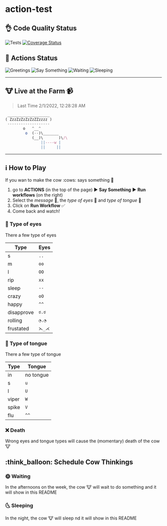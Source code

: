 # action-test

## :ok_hand: Code Quality Status
![Tests](https://github.com/gastonpereyra/action-test/workflows/Tests/badge.svg)
[![Coverage Status](https://img.shields.io/coveralls/github/gastonpereyra/action-test/master.svg)](https://coveralls.io/r/gastonpereyra/action-test?branch=master)

## :battery: Actions Status
![Greetings](https://github.com/gastonpereyra/action-test/workflows/Greetings/badge.svg)
![Say Something](https://github.com/gastonpereyra/action-test/workflows/Say%20Something/badge.svg)
![Waiting](https://github.com/gastonpereyra/action-test/workflows/Waiting/badge.svg)
![Sleeping](https://github.com/gastonpereyra/action-test/workflows/Sleeping/badge.svg)

---

## :cow: Live at the Farm :video_camera:

> Last Time 2/1/2022, 12:28:28 AM

```js
 ___________________
( ZzzZzZzZzZzZZzzzz )
 -------------------
        o   ^__^
         o  (--)\_______
            (__)\       )\/\
                ||----w |
                ||     ||
```

---

## :information_source: How to Play

If you wan to make the cow :cows: says something :speech_balloon:

1. go to **ACTIONS** (in the top of the page) :arrow_forward: **Say Something** :arrow_forward: **Run workflows** (on the right)
2. Select the *message* :speech_balloon:, the *type of eyes* :eyes: and *type of tongue* :tongue:
3. Click on **Run Workflow** :white_check_mark:
4. Come back and watch!

### :eyes: Type of eyes

There a few type of eyes

| Type | Eyes |
|------|------|
| s    | `..` |
| m    | `oo` |
| l    | `OO` |
| rip  | `xx` |
| sleep | `--` |
| crazy | `oO` |
| happy | `^^` |
| disapprove | `ಠ.ಠ` |
| rolling | `◔.◔` |
| frustated | `⋋_⋌` |

### :tongue: Type of tongue

There a few type of tongue

| Type | Tongue |
|------|------|
| in   | no tongue |
| s    | `u` |
| l    | `U` |
| viper | `W` |
| spike | `V` |
| flu | `^^` |

### :x: Death

Wrong eyes and tongue types will cause the (momentary) death of the cow :cow:

## :think_balloon: Schedule Cow Thinkings

### :sun_with_face: Waiting

In the afternoons on the week, the cow :cow: will wait to do something and it will show in this README

### :last_quarter_moon_with_face: Sleeping

In the night, the cow :cow: will sleep nd it will show in this README

